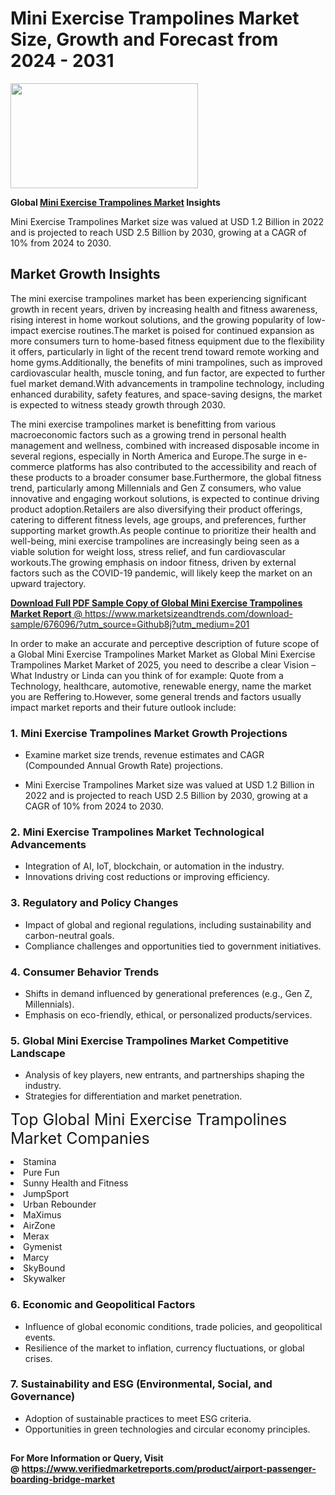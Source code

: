 <H1>Mini Exercise Trampolines Market Size, Growth and Forecast from 2024 - 2031</H1><img class="aligncenter size-medium wp-image-584254" src="https://thirdeyenews.in/wp-content/uploads/2024/09/Global-Market-Research-300x168.jpeg" alt="" width="300" height="168" /><p><strong>Global&nbsp;<a href="https://www.marketsizeandtrends.com/download-sample/676096/?utm_source=Github8j?utm_medium=201">Mini Exercise Trampolines Market</a> Insights</strong></p><p>Mini Exercise Trampolines Market size was valued at USD 1.2 Billion in 2022 and is projected to reach USD 2.5 Billion by 2030, growing at a CAGR of 10% from 2024 to 2030.</p><p><h2>Market Growth Insights</h2> The mini exercise trampolines market has been experiencing significant growth in recent years, driven by increasing health and fitness awareness, rising interest in home workout solutions, and the growing popularity of low-impact exercise routines.The market is poised for continued expansion as more consumers turn to home-based fitness equipment due to the flexibility it offers, particularly in light of the recent trend toward remote working and home gyms.Additionally, the benefits of mini trampolines, such as improved cardiovascular health, muscle toning, and fun factor, are expected to further fuel market demand.With advancements in trampoline technology, including enhanced durability, safety features, and space-saving designs, the market is expected to witness steady growth through 2030.<p><a href="#"></a></p> The mini exercise trampolines market is benefitting from various macroeconomic factors such as a growing trend in personal health management and wellness, combined with increased disposable income in several regions, especially in North America and Europe.The surge in e-commerce platforms has also contributed to the accessibility and reach of these products to a broader consumer base.Furthermore, the global fitness trend, particularly among Millennials and Gen Z consumers, who value innovative and engaging workout solutions, is expected to continue driving product adoption.Retailers are also diversifying their product offerings, catering to different fitness levels, age groups, and preferences, further supporting market growth.As people continue to prioritize their health and well-being, mini exercise trampolines are increasingly being seen as a viable solution for weight loss, stress relief, and fun cardiovascular workouts.The growing emphasis on indoor fitness, driven by external factors such as the COVID-19 pandemic, will likely keep the market on an upward trajectory.<p><a href="#"></p><p><span class=""><strong>Download Full PDF Sample Copy of Global Mini Exercise Trampolines Market Report</strong> @ <a href="https://www.marketsizeandtrends.com/download-sample/676096/?utm_source=Github8j?utm_medium=201" target="_blank">https://www.marketsizeandtrends.com/download-sample/676096/?utm_source=Github8j?utm_medium=201</a></span></p><p>In order to make an accurate and perceptive description of future scope of a Global&nbsp;Mini Exercise Trampolines Market Market as Global&nbsp;Mini Exercise Trampolines Market Market of 2025, you need to describe a clear Vision &ndash; What Industry or Linda can you think of for example: Quote from a Technology, healthcare, automotive, renewable energy, name the market you are Reffering to.However, some general trends and factors usually impact market reports and their future outlook include:</p><h3>1.&nbsp;<strong>Mini Exercise Trampolines Market Growth Projections</strong></h3><ul><li>Examine market size trends, revenue estimates and CAGR (Compounded Annual Growth Rate) projections.</li><li><p>Mini Exercise Trampolines Market size was valued at USD 1.2 Billion in 2022 and is projected to reach USD 2.5 Billion by 2030, growing at a CAGR of 10% from 2024 to 2030.</p></li></ul><h3>2.&nbsp;<strong>Mini Exercise Trampolines Market Technological Advancements</strong></h3><ul><li>Integration of AI, IoT, blockchain, or automation in the industry.</li><li>Innovations driving cost reductions or improving efficiency.</li></ul><h3>3.&nbsp;<strong>Regulatory and Policy Changes</strong></h3><ul><li>Impact of global and regional regulations, including sustainability and carbon-neutral goals.</li><li>Compliance challenges and opportunities tied to government initiatives.</li></ul><h3>4.&nbsp;<strong>Consumer Behavior Trends</strong></h3><ul><li>Shifts in demand influenced by generational preferences (e.g., Gen Z, Millennials).</li><li>Emphasis on eco-friendly, ethical, or personalized products/services.</li></ul><h3>5.&nbsp;<strong>Global Mini Exercise Trampolines Market Competitive Landscape</strong></h3><ul><li>Analysis of key players, new entrants, and partnerships shaping the industry.</li><li>Strategies for differentiation and market penetration.</li></ul><p data-pm-slice="1 1 []"><span style="color: inherit; font-family: inherit; font-size: 25px;">Top Global Mini Exercise Trampolines Market Companies</span></p><div class="" data-test-id=""><p><li>Stamina</li><li> Pure Fun</li><li> Sunny Health and Fitness</li><li> JumpSport</li><li> Urban Rebounder</li><li> MaXimus</li><li> AirZone</li><li> Merax</li><li> Gymenist</li><li> Marcy</li><li> SkyBound</li><li> Skywalker</li></p></div><h3>6.&nbsp;<strong>Economic and Geopolitical Factors</strong></h3><ul><li>Influence of global economic conditions, trade policies, and geopolitical events.</li><li>Resilience of the market to inflation, currency fluctuations, or global crises.</li></ul><h3>7.&nbsp;<strong>Sustainability and ESG (Environmental, Social, and Governance)</strong></h3><ul><li>Adoption of sustainable practices to meet ESG criteria.</li><li>Opportunities in green technologies and circular economy principles.</li></ul><h2><strong style="font-size: 14px;">For More Information or Query, Visit @&nbsp;</strong><a style="background-color: #ffffff; font-size: 14px;" href="https://www.marketsizeandtrends.com/report/mini-exercise-trampolines-market/" target="_blank">https://www.verifiedmarketreports.com/product/airport-passenger-boarding-bridge-market</a></h2>